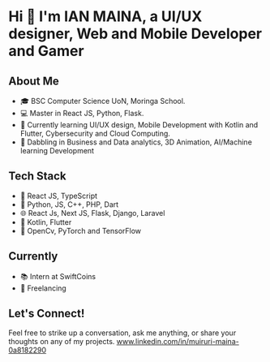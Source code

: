 # Hi 👋 I'm **IAN MAINA**, a UI/UX designer, Web and Mobile Developer and Gamer
## About Me

- 🎓 BSC Computer Science UoN, Moringa School.
- 💻 Master in React JS, Python, Flask.
- 🚀 Currently learning UI/UX design, Mobile Development with Kotlin and Flutter, Cybersecurity and Cloud Computing.
- 🌌 Dabbling in Business and Data analytics, 3D Animation, AI/Machine learning Development

## Tech Stack

- 🚀 React JS, TypeScript
- 🐍 Python, JS, C++, PHP, Dart
- 🌐 React Js, Next JS, Flask, Django, Laravel
- 📱 Kotlin, Flutter
- 🤖 OpenCv, PyTorch and TensorFlow 

## Currently 
- 📚  Intern at SwiftCoins
- 🎥 Freelancing

## Let's Connect!

Feel free to strike up a conversation, ask me anything, or share your thoughts on any of my projects.
www.linkedin.com/in/muiruri-maina-0a8182290


